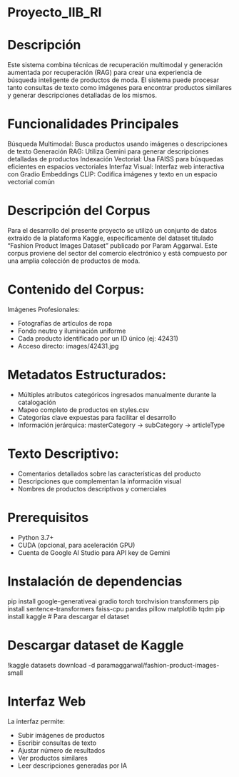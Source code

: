 # Proyecto_IIB_RI
# Descripción
Este sistema combina técnicas de recuperación multimodal y generación aumentada por recuperación (RAG) para crear una experiencia de búsqueda inteligente de productos de moda. 
El sistema puede procesar tanto consultas de texto como imágenes para encontrar productos similares y generar descripciones detalladas de los mismos.
# Funcionalidades Principales
Búsqueda Multimodal: Busca productos usando imágenes o descripciones de texto
Generación RAG: Utiliza Gemini para generar descripciones detalladas de productos
Indexación Vectorial: Usa FAISS para búsquedas eficientes en espacios vectoriales
Interfaz Visual: Interfaz web interactiva con Gradio
Embeddings CLIP: Codifica imágenes y texto en un espacio vectorial común
# Descripción del Corpus
Para el desarrollo del presente proyecto se utilizó un conjunto de datos extraído de la plataforma Kaggle, específicamente del dataset titulado “Fashion Product Images Dataset” publicado por Param Aggarwal.
Este corpus proviene del sector del comercio electrónico y está compuesto por una amplia colección de productos de moda. 
# Contenido del Corpus:
Imágenes Profesionales:
- Fotografías de artículos de ropa
- Fondo neutro y iluminación uniforme
- Cada producto identificado por un ID único (ej: 42431)
- Acceso directo: images/42431.jpg
# Metadatos Estructurados:
- Múltiples atributos categóricos ingresados manualmente durante la catalogación
- Mapeo completo de productos en styles.csv
- Categorías clave expuestas para facilitar el desarrollo
- Información jerárquica: masterCategory → subCategory → articleType
# Texto Descriptivo:
- Comentarios detallados sobre las características del producto
- Descripciones que complementan la información visual
- Nombres de productos descriptivos y comerciales
# Prerequisitos
- Python 3.7+
- CUDA (opcional, para aceleración GPU)
- Cuenta de Google AI Studio para API key de Gemini
# Instalación de dependencias
pip install google-generativeai gradio torch torchvision transformers
pip install sentence-transformers faiss-cpu pandas pillow matplotlib tqdm
pip install kaggle  # Para descargar el dataset
# Descargar dataset de Kaggle
!kaggle datasets download -d paramaggarwal/fashion-product-images-small
# Interfaz Web
La interfaz permite:
- Subir imágenes de productos
- Escribir consultas de texto
- Ajustar número de resultados
- Ver productos similares
- Leer descripciones generadas por IA
